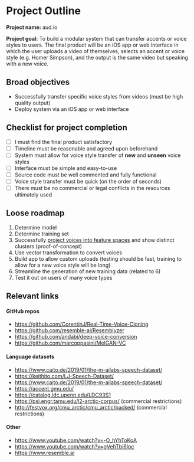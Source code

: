 # Project Outline

**Project name:** aud.io

**Project goal:** To build a modular system that can transfer accents or voice styles to users. The final product will be an iOS app or web interface in which the user uploads a video of themselves, selects an accent or voice style (e.g. Homer Simpson), and the output is the same video but speaking with a new voice.

## Broad objectives

- Successfully transfer specific voice styles from videos (must be high quality output)
- Deploy system via an iOS app or web interface

## Checklist for project completion

- [ ]  I must find the final product satisfactory
- [ ]  Timeline must be reasonable and agreed upon beforehand
- [ ]  System must allow for voice style transfer of **new** and **unseen** voice styles
- [ ]  Interface must be simple and easy-to-use 
- [ ]  Source code must be well commented and fully functional
- [ ]  Voice style transfer must be quick (on the order of seconds)
- [ ]  There must be no commercial or legal conflicts in the resources ultimately used

## Loose roadmap
1. Determine model
2. Determine training set
3. Successfully [project voices into feature spaces](https://github.com/resemble-ai/Resemblyzer) and show distinct clusters (proof-of-concept)
4. Use vector transformation to convert voices
5. Build app to allow custom uploads (testing should be fast, training to allow for a new voice style will be long)
6. Streamline the generation of new training data (related to 6)
7. Test it out on users of many voice types

## Relevant links
#### GitHub repos
- https://github.com/CorentinJ/Real-Time-Voice-Cloning
- https://github.com/resemble-ai/Resemblyzer
- https://github.com/andabi/deep-voice-conversion
- https://github.com/marcoppasini/MelGAN-VC

#### Language datasets
- https://www.caito.de/2019/01/the-m-ailabs-speech-dataset/
- https://keithito.com/LJ-Speech-Dataset/
- https://www.caito.de/2019/01/the-m-ailabs-speech-dataset/
- https://accent.gmu.edu/
- https://catalog.ldc.upenn.edu/LDC93S1
- https://psi.engr.tamu.edu/l2-arctic-corpus/ (commercial restrictions)
- http://festvox.org/cmu_arctic/cmu_arctic/packed/ (commercial restrictions)

#### Other
- https://www.youtube.com/watch?v=-O_hYhToKoA
- https://www.youtube.com/watch?v=gVehTbi6Ipc
- https://www.resemble.ai
